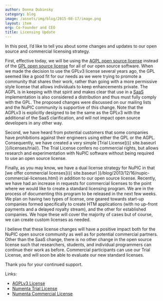 ```yaml
---
author: Donna Dubinsky
category: blog
image: /assets/img/blog/2015-08-17/image.png
layout: item
org: Co-Founder and CEO
title: Licensing Update
---
```


In this post, I’d like to tell you about some changes and updates to our open source and commercial licensing strategy.  

First, effective today, we will be using the [AGPL open source license](http://www.gnu.org/licenses/agpl-3.0.en.html) instead of the [GPL open source license](http://www.gnu.org/licenses/gpl-3.0.en.html) for all of our open source software.   When we made the decision to use the GPLv3 license several years ago, the GPL seemed like a good fit for our needs as we were trying to promote a community that shares their work, rather than going with a more permissive style license that allows individuals to keep enhancements private. The AGPL is in keeping with that spirit and makes clear that use in a [SaaS](https://en.wikipedia.org/wiki/Software_as_a_service) implementation is also considered a distribution and thus must fully comply with the GPL.  The proposed changes were discussed on our mailing lists and the NuPIC community is supportive of this change.  Note that the AGPLv3 is explicitly designed to be the same as the GPLv3 with the additional of the SaaS clarification, and will not impact open source developers in any other way.

Second, we have heard from potential customers that some companies have prohibitions against their engineers using either the GPL or the AGPL.  Consequently, we have created a very simple [Trial License]({{ site.baseurl }}/licenses/trial/).  The Trial License confers no commercial rights, but allows research and experimentation with NuPIC software without being required to use an open source license.

Finally, as you may know, we have a dual license strategy for NuPIC in that [we offer commercial licenses]({{ site.baseurl }}/blog/2013/12/16/nupic-commercial-licenses.html) in addition to our open source license.  Recently, we have had an increase in requests for commercial licenses to the point where we would like to create a standard licensing program.  We are in the process of documenting this program to be released in the next few weeks.  We plan on having two types of license, one geared towards start-up companies formed specifically to create HTM applications (with no up-front payments and a delayed royalty stream), and the other for established companies.  We hope these will cover the majority of cases but of course, we can create custom licenses as needed.

I believe that these license changes will have a positive impact both for the NuPIC open source community as well as for potential commercial partners.  Other than the SaaS change, there is no other change in the open source license such that researchers, students, and individual programmers can continue their work as before.   Commercial participants can use our Trial License, and will soon be able to evaluate our new standard licenses.

Thank you for your continued support.

Links:
* [AGPLv3 License](http://www.gnu.org/licenses/agpl-3.0.en.html)
* [Numenta Trial License](http://numenta.org/licenses/trial/)
* [Numenta Commercial License](http://numenta.org/blog/2013/12/16/nupic-commercial-licenses.html)
